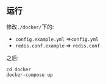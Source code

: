 ## 运行

修改`./docker/`下的: 

- `config.example.yml` =>`config.yml`
- `redis.conf.example` => `redis.conf`

之后: 

```shell
cd docker
docker-compose up
```


